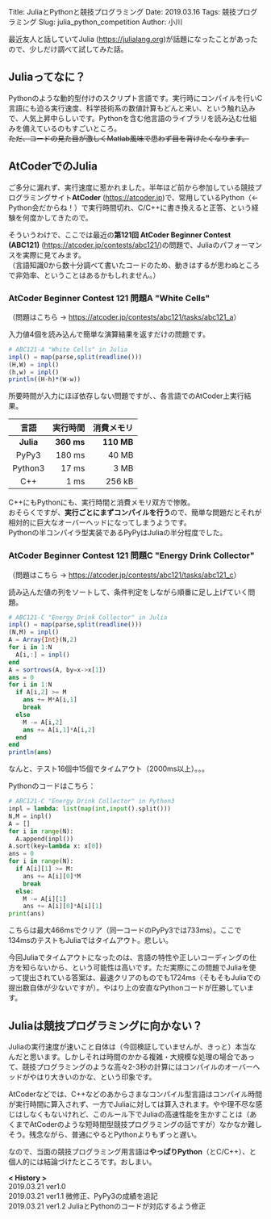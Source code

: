 Title: JuliaとPythonと競技プログラミング
Date: 2019.03.16
Tags: 競技プログラミング
Slug: julia_python_competition
Author: 小川

最近友人と話していてJulia (<https://julialang.org>)が話題になったことがあったので、少しだけ調べて試してみた話。

## Juliaってなに？

Pythonのような動的型付けのスクリプト言語です。実行時にコンパイルを行いC言語にも迫る実行速度、科学技術系の数値計算もどんと来い、という触れ込みで、人気上昇中らしいです。Pythonを含む他言語のライブラリを読み込む仕組みを備えているのもすごいところ。  
<s>ただ、コードの見た目が激しくMatlab風味で思わず目を背けたくなります。</s>

## AtCoderでのJulia

ご多分に漏れず、実行速度に惹かれました。半年ほど前から参加している競技プログラミングサイト**AtCoder** (<https://atcoder.jp>)で、常用しているPython（← Python会だからね！）で実行時間切れ、C/C++に書き換えると正答、という経験を何度かしてきたので。

そういうわけで、ここでは最近の**第121回 AtCoder Beginner Contest (ABC121)** (<https://atcoder.jp/contests/abc121/>)の問題で、Juliaのパフォーマンスを実際に見てみます。  
（言語知識0から数十分調べて書いたコードのため、動きはするが思わぬところで非効率、ということはあるかもしれません。）

### AtCoder Beginner Contest 121 問題A "White Cells"

（問題はこちら → <https://atcoder.jp/contests/abc121/tasks/abc121_a>）

入力値4個を読み込んで簡単な演算結果を返すだけの問題です。

```julia
# ABC121-A "White Cells" in Julia
inpl() = map(parse,split(readline()))
(H,W) = inpl()
(h,w) = inpl()
println((H-h)*(W-w))
```

所要時間が入力にほぼ依存しない問題ですが、、各言語でのAtCoder上実行結果。

|   言語    |   実行時間 | 消費メモリ |
| :-------: | ---------: | ---------: |
| **Julia** | **360 ms** | **110 MB** |
|   PyPy3   |     180 ms |      40 MB |
|  Python3  |      17 ms |       3 MB |
|    C++    |       1 ms |     256 kB |

C++にもPythonにも、実行時間と消費メモリ双方で惨敗。   
おそらくですが、**実行ごとにまずコンパイルを行う**ので、簡単な問題だとそれが相対的に巨大なオーバーヘッドになってしまうようです。  
Pythonの半コンパイラ型実装であるPyPyはJuliaの半分程度でした。

<!---

### AtCoder Beginner Contest 121-B

問題はこちら → <https://atcoder.jp/contests/abc121/tasks/abc121_b>

```julia
# ABC121-B by Julia
inpl() = map(parse,split(readline()))
(N,M,C) = inpl()
B = input()
A = Array{Int}(N,M)
for n=1:N
	A[n,:] = inpl()
end
ans = 0
D = A*B+C
for d in D
  if d > 0
  	ans+=1
  end
end
println(ans)
```

--->

### AtCoder Beginner Contest 121 問題C "Energy Drink Collector"

（問題はこちら → <https://atcoder.jp/contests/abc121/tasks/abc121_c>）

読み込んだ値の列をソートして、条件判定をしながら順番に足し上げていく問題。

```julia
# ABC121-C "Energy Drink Collector" in Julia
inpl() = map(parse,split(readline()))
(N,M) = inpl()
A = Array{Int}(N,2)
for i in 1:N
  A[i,:] = inpl()
end
A = sortrows(A, by=x->x[1])
ans = 0
for i in 1:N
  if A[i,2] >= M
    ans += M*A[i,1]
    break
  else
    M -= A[i,2]
    ans += A[i,1]*A[i,2]
  end
end
println(ans)
```

なんと、テスト16個中15個でタイムアウト（2000ms以上）。。。

Pythonのコードはこちら：

```python
# ABC121-C "Energy Drink Collector" in Python3
inpl = lambda: list(map(int,input().split()))
N,M = inpl()
A = []
for i in range(N):
  A.append(inpl())
A.sort(key=lambda x: x[0])
ans = 0
for i in range(N):
  if A[i][1] >= M:
    ans += A[i][0]*M
    break
  else:
    M -= A[i][1]
    ans += A[i][0]*A[i][1]
print(ans)
```

こちらは最大466msでクリア（同一コードのPyPy3では733ms）。ここで134msのテストもJuliaではタイムアウト。悲しい。

今回Juliaでタイムアウトになったのは、言語の特性や正しいコーディングの仕方を知らないから、という可能性は高いです。ただ実際にこの問題でJuliaを使って提出されている答案は、最速クリアのものでも1724ms（そもそもJuliaでの提出数自体が少ないですが）。やはり上の安直なPythonコードが圧勝しています。

## Juliaは競技プログラミングに向かない？

Juliaの実行速度が速いこと自体は（今回検証していませんが、きっと）本当なんだと思います。しかしそれは時間のかかる複雑・大規模な処理の場合であって、競技プログラミングのような高々2-3秒の計算にはコンパイルのオーバーヘッドがやはり大きいのかな、という印象です。  

AtCoderなどでは、C++などのあからさまなコンパイル型言語はコンパイル時間が実行時間に算入されず、一方でJuliaに対しては算入されます。やや理不尽な感じはしなくもないけれど、このルール下でJuliaの高速性能を生かすことは（あくまでAtCoderのような短時間型競技プログラミングの話ですが）なかなか難しそう。残念ながら、普通にやるとPythonよりもずっと遅い。  

なので、当面の競技プログラミング用言語は**やっぱりPython**（とC/C++）、と個人的には結論づけたところです。おしまい。

**< History >**  
2019.03.21 ver1.0  
2019.03.21 ver1.1 微修正、PyPy3の成績を追記  
2019.03.21 ver1.2 JuliaとPythonのコードが対応するよう修正
